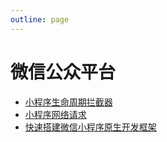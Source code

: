 ```yaml
---
outline: page
---
```


# 微信公众平台 #

- [小程序生命周期拦截器](https://www.npmjs.com/package/wx-lifecycle-interceptor)
- [小程序网络请求](/blog/2023-06/15.md)
- [快速搭建微信小程序原生开发框架](/blog/2023-07/wechat_quickstart.md)